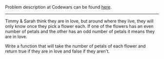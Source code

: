 Problem description at Codewars can be found
[here](https://www.codewars.com/kata/555086d53eac039a2a000083/train/python).

-------------

Timmy & Sarah think they are in love, but around where they live, they will only know once they pick
a flower each. If one of the flowers has an even number of petals and the other has an odd number of
petals it means they are in love.
<br>

Write a function that will take the number of petals of each flower and return true if they are in
love and false if they aren't.
